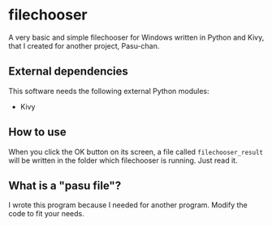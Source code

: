 # filechooser
A very basic and simple filechooser for Windows written in Python and Kivy, that I created for another project, Pasu-chan.

## External dependencies
This software needs the following external Python modules:
* Kivy

## How to use
When you click the OK button on its screen, a file called `filechooser_result` will be written in the folder which filechooser is running. Just read it.

## What is a "pasu file"?
I wrote this program because I needed for another program. Modify the code to fit your needs.
